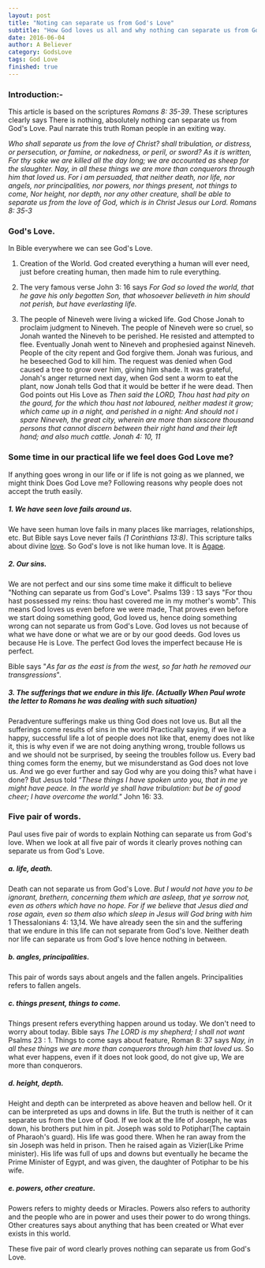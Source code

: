 ```yaml
---
layout: post
title: "Noting can separate us from God's Love"
subtitle: "How God loves us all and why nothing can separate us from God's Love"
date: 2016-06-04
author: A Believer
category: GodsLove
tags: God Love
finished: true
---
```


### Introduction:-
  This article is based on the scriptures _Romans 8: 35-39_. These scriptures clearly says There is nothing, absolutely nothing can separate us from God's Love. Paul narrate this truth Roman people in an exiting way.

_Who shall separate us from the love of Christ? shall tribulation, or distress, or persecution, or famine, or nakedness, or peril, or sword? As it is written, For thy sake we are killed all the day long; we are accounted as sheep for the slaughter. Nay, in all these things we are more than conquerors through him that loved us. For i am persuaded, that neither death, nor life, nor angels, nor principalities, nor powers, nor things present, not things to come, Nor height, nor depth, nor any other creature, shall be able to separate us from the love of God, which is in Christ Jesus our Lord. *Romans 8: 35-3*_

### God's Love.
  In Bible everywhere we can see God's Love.

  1. Creation of the World.
    God created everything a human will ever need, just before creating human, then made him to rule everything.

  2. The very famous verse John 3: 16 says _For God so loved the world, that he gave his only begotten Son, that  whosoever believeth in him should not perish, but have everlasting life._

  3. The people of Nineveh were living a wicked life. God Chose Jonah to proclaim judgment to Nineveh. The people of Nineveh were so cruel, so Jonah wanted the Nineveh to be perished. He resisted and attempted to flee. Eventually Jonah went to Nineveh and prophesied against Nineveh. People of the city repent and God forgive them. Jonah was furious, and he beseeched God to kill him. The request was denied when God caused a tree to grow over him, giving him shade. It was grateful, Jonah's anger returned next day, when God sent a worm to eat the plant, now Jonah tells God that it would be better if he were dead. Then God points out His Love as _Then said the LORD, Thou hast had pity on the gourd, for the which thou hast not laboured, neither madest it grow; which came up in a night, and perished in a night: And should not i spare Nineveh, the great city, wherein are more than sixscore thousand persons that cannot discern between their right hand and their left hand; and also much cattle. Jonah 4: 10, 11_

### Some time in our practical life we feel does God Love me?
  If anything goes wrong in our life or if life is not going as we planned, we might think Does God Love me? Following reasons why people does not accept the truth easily.

##### 1. We have seen love fails around us.
  We have seen human love fails in many places like marriages, relationships, etc. But Bible says Love never fails _(1 Corinthians 13:8)_. This scripture talks about divine [love][0]. So God's love is not like human love. It is [Agape][0].

##### 2. Our sins.
  We are not perfect and our sins some time make it difficult to believe "Nothing can separate us from God's Love". Psalms 139 : 13 says "For thou hast possessed my reins: thou hast covered me in my mother's womb". This means God loves us even before we were made, That proves even before we start doing something good, God loved us, hence doing something wrong can not separate us from God's Love. God loves us not because of what we have done or what we are or by our good deeds. God loves us because He is Love. The perfect God loves the imperfect because He is perfect.

  Bible says "_As far as the east is from the west, so far hath he removed our transgressions_".

##### 3. The sufferings that we endure in this life. (Actually When Paul wrote the letter to Romans he was dealing with such situation)
  Peradventure sufferings make us thing God does not love us. But all the sufferings come results of sins in the world Practically saying, if we live a happy, successful life a lot of people does not like that, enemy does not like it, this  is why even if we are not doing anything wrong, trouble follows us and we should not be surprised, by seeing the troubles follow us. Every bad thing comes form the enemy, but we misunderstand as God does not love us. And we go ever further and say God why are you doing this? what have i done? But Jesus told *"These things I have spoken unto you, that in me ye might have peace. In the world ye shall have tribulation: but be of good cheer; I have overcome the world."* John 16: 33.


### Five pair of words.
  Paul uses five pair of words to explain Nothing can separate us from God's love. When we look at all five pair of words it clearly proves nothing can separate us from God's Love.

##### a. life, death.
  Death can not separate us from God's Love. _But I would not have you to be ignorant, brethern, concerning them which are asleep, that ye sorrow not, even as others which have no hope. For if we believe that Jesus died and rose again, even so them also which sleep in Jesus will God bring with him_ 1 Thessalonians 4: 13,14. We have already seen the sin and the suffering that we endure in this life can not separate from God's love. Neither death nor life can separate us from God's love hence nothing in between.

##### b. angles, principalities.
  This pair of words says about angels and the fallen angels. Principalities refers to fallen angels.

##### c. things present, things to come.
  Things present refers everything happen around us today. We don't need to worry about today. Bible says _The LORD is my shepherd; I shall not want_ Psalms 23 : 1. Things to come says about feature, Roman 8: 37 says _Nay, in all these things we are more than conquerors through him that loved us_. So what ever happens, even if it does not look good, do not give up, We are more than conquerors.

##### d. height, depth.
  Height and depth can be interpreted as above heaven and bellow hell. Or it can be interpreted as ups and downs in life.       But the truth is neither of it can separate us from the Love of God. If we look at the life of Joseph, he was down, his brothers put him in pit. Joseph was sold to Potiphar(The captain of Pharaoh's guard). His life was good there. When he ran away from the sin Joseph was held in prison. Then he raised again as Vizier(Like Prime minister). His life was full of ups and downs but eventually he became the Prime Minister of Egypt, and was given, the daughter of Potiphar to be his wife.
##### e. powers, other creature.
  Powers refers to mighty deeds or Miracles. Powers also refers to authority and the people who are in power and uses their power to do wrong things. Other creatures says about anything that has been created or What ever exists in this world.

These five pair of word clearly proves nothing can separate us from God's Love.

[0]: https://en.wikipedia.org/wiki/Agape
